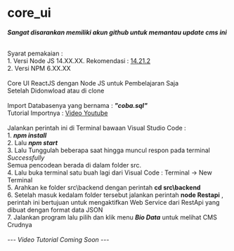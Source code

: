 # core_ui
 <b><i>Sangat disarankan memiliki akun github untuk memantau update cms ini</i></b> <br><br>
 <div>
 Syarat pemakaian : <br>
 1. Versi Node JS 14.XX.XX. Rekomendasi : <a href="https://nodejs.org/es/blog/release/v14.21.2/" title="Klik Link Untuk Buka Halaman Donwload" target="_blank">14.21.2</a> <br>
 2. Versi NPM 6.XX.XX <br><br>
 </div>
 Core UI ReactJS dengan Node JS untuk Pembelajaran Saja<br>
 Setelah Didonwload atau di clone<br><br>
 Import Databasenya yang bernama : <b><i>"coba.sql"</i></b><br>
 Tutorial Importnya : <a target="_blank" href="https://youtu.be/80W64j_d3NI">Video Youtube</a><br><br>
 <div>
 Jalankan perintah ini di Terminal bawaan Visual Studio Code : <br>
 1. <b><i>npm install</i></b> <br>
 2. Lalu <b><i>npm start</i></b><br>
 3. Lalu Tunggulah beberapa saat hingga muncul respon pada terminal <i>Successfully</i><br>
 Semua pencodean berada di dalam folder src.<br>
 4. Lalu buka terminal satu buah lagi dari Visual Code : Terminal -> New Terminal<br>
 5. Arahkan ke folder src\backend dengan perintah <b>cd src\backend</b><br>
 6. Setelah masuk kedalam folder tersebut jalankan perintah <b>node Restapi</b> , perintah ini bertujuan untuk mengaktifkan Web Service dari RestApi yang dibuat dengan format data JSON<br>
 7. Jalankan program lalu pilih dan klik menu <b><i>Bio Data</i></b> untuk melihat CMS Crudnya<br><br>
 </div>
 <i>--- Video Tutorial Coming Soon ---</i>
